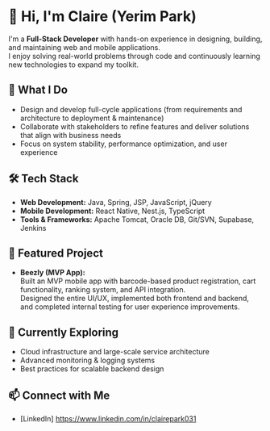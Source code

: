 # 👋 Hi, I'm Claire (Yerim Park)

I'm a **Full-Stack Developer** with hands-on experience in designing, building, and maintaining web and mobile applications.  
I enjoy solving real-world problems through code and continuously learning new technologies to expand my toolkit.  

## 🚀 What I Do
- Design and develop full-cycle applications (from requirements and architecture to deployment & maintenance)  
- Collaborate with stakeholders to refine features and deliver solutions that align with business needs  
- Focus on system stability, performance optimization, and user experience  

## 🛠️ Tech Stack
- **Web Development:** Java, Spring, JSP, JavaScript, jQuery  
- **Mobile Development:** React Native, Nest.js, TypeScript  
- **Tools & Frameworks:** Apache Tomcat, Oracle DB, Git/SVN, Supabase, Jenkins  

## 📌 Featured Project
- **Beezly (MVP App):**  
  Built an MVP mobile app with barcode-based product registration, cart functionality, ranking system, and API integration.  
  Designed the entire UI/UX, implemented both frontend and backend, and completed internal testing for user experience improvements.  

## 🌱 Currently Exploring
- Cloud infrastructure and large-scale service architecture  
- Advanced monitoring & logging systems  
- Best practices for scalable backend design  

## 📫 Connect with Me
- [LinkedIn] https://www.linkedin.com/in/clairepark031
